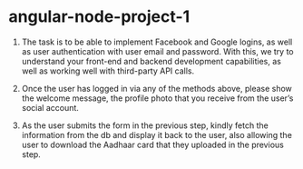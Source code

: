 # angular-node-project-1
1) The task is to be able to implement Facebook and Google logins, 
as well as user authentication with user email and password. 
With this, we try to understand your front-end and backend development capabilities, 
as well as working well with third-party API calls. 
 
2) Once the user has logged in via any of the methods above, 
please show the welcome message, the profile photo that you receive from 
the user’s social account.  
 
3) As the user submits the form in the previous step, 
kindly fetch the information from the db and display it back to the user, 
also allowing the user to download the Aadhaar card that they uploaded in the previous step. 
